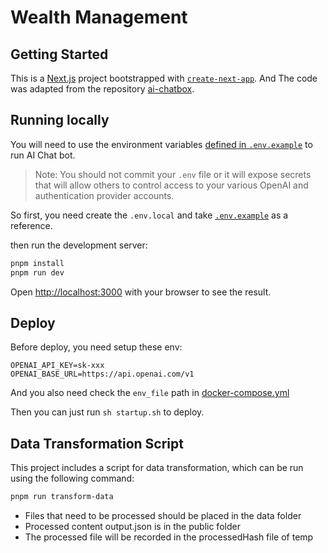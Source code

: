 # Wealth Management

## Getting Started

This is a [Next.js](https://nextjs.org/) project bootstrapped with [`create-next-app`](https://github.com/vercel/next.js/tree/canary/packages/create-next-app).
And The code was adapted from the repository [ai-chatbox](https://github.com/vercel/ai-chatbot).

## Running locally

You will need to use the environment variables [defined in `.env.example`](.env.example) to run AI Chat bot.

> Note: You should not commit your `.env` file or it will expose secrets that will allow others to control access to your various OpenAI and authentication provider accounts.

So first, you need create the `.env.local` and take [`.env.example`](.env.example) as a reference.

then run the development server:

```bash
pnpm install
pnpm run dev
```

Open [http://localhost:3000](http://localhost:3000) with your browser to see the result.

## Deploy

Before deploy, you need setup these env:

```dotenv
OPENAI_API_KEY=sk-xxx
OPENAI_BASE_URL=https://api.openai.com/v1
```

And you also need check the `env_file` path in [docker-compose.yml](./docker-compose.yml)

Then you can just run `sh startup.sh` to deploy.

## Data Transformation Script

This project includes a script for data transformation, which can be run using the following command:

```bash
pnpm run transform-data
```

- Files that need to be processed should be placed in the data folder
- Processed content output.json is in the public folder
- The processed file will be recorded in the processedHash file of temp
